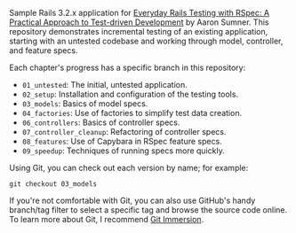 Sample Rails 3.2.x application for [Everyday Rails Testing with RSpec: A Practical Approach to Test-driven Development](https://leanpub.com/everydayrailsrspec) by Aaron Sumner. This repository demonstrates incremental testing of an existing application, starting with an untested codebase and working through model, controller, and feature specs.

Each chapter's progress has a specific branch in this repository:

- `01_untested`: The initial, untested application.
- `02_setup`: Installation and configuration of the testing tools.
- `03_models`: Basics of model specs.
- `04_factories`: Use of factories to simplify test data creation.
- `06_controllers`: Basics of controller specs.
- `07_controller_cleanup`: Refactoring of controller specs.
- `08_features`: Use of Capybara in RSpec feature specs.
- `09_speedup`: Techniques of running specs more quickly.

Using Git, you can check out each version by name; for example:

    git checkout 03_models

If you're not comfortable with Git, you can also use GitHub's handy branch/tag filter to select a specific tag and browse the source code online. To learn more about Git, I recommend [Git Immersion](http://gitimmersion.com/).